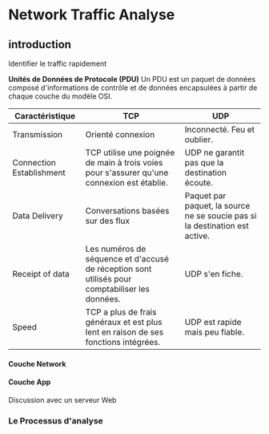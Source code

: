 # Network Traffic Analyse

## introduction

Identifier le traffic rapidement

**Unités de Données de Protocole (PDU)**
Un PDU est un paquet de données composé d'informations de contrôle et de données encapsulées à partir de chaque couche du modèle OSI.

| Caractéristique            | TCP                                                                           | UDP                                                      |
|----------------------------|-------------------------------------------------------------------------------|----------------------------------------------------------|
| Transmission               | Orienté connexion                                                             | Inconnecté. Feu et oublier.                              |
| Connection Establishment   | TCP utilise une poignée de main à trois voies pour s'assurer qu'une connexion est établie. | UDP ne garantit pas que la destination écoute.           |
| Data Delivery              | Conversations basées sur des flux                                             | Paquet par paquet, la source ne se soucie pas si la destination est active. |
| Receipt of data            | Les numéros de séquence et d'accusé de réception sont utilisés pour comptabiliser les données. | UDP s'en fiche.                                          |
| Speed                      | TCP a plus de frais généraux et est plus lent en raison de ses fonctions intégrées. | UDP est rapide mais peu fiable.                          |

#### Couche Network

#### Couche App

Discussion avec un serveur Web

### Le Processus d'analyse

